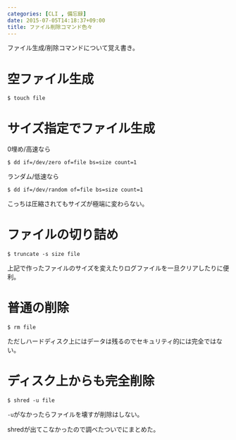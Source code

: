 ```yaml
---
categories: [CLI , 備忘録]
date: 2015-07-05T14:18:37+09:00
title: ファイル削除コマンド色々
---
```

ファイル生成/削除コマンドについて覚え書き。
<!--more-->
# 空ファイル生成
```
$ touch file
```

# サイズ指定でファイル生成
0埋め/高速なら

```
$ dd if=/dev/zero of=file bs=size count=1
```

ランダム/低速なら

```
$ dd if=/dev/random of=file bs=size count=1
```

こっちは圧縮されてもサイズが極端に変わらない。

# ファイルの切り詰め

```
$ truncate -s size file
```

上記で作ったファイルのサイズを変えたりログファイルを一旦クリアしたりに便利。
# 普通の削除
```
$ rm file
```

ただしハードディスク上にはデータは残るのでセキュリティ的には完全ではない。
# ディスク上からも完全削除

```
$ shred -u file
```

`-u`がなかったらファイルを壊すが削除はしない。

shredが出てこなかったので調べたついでにまとめた。
